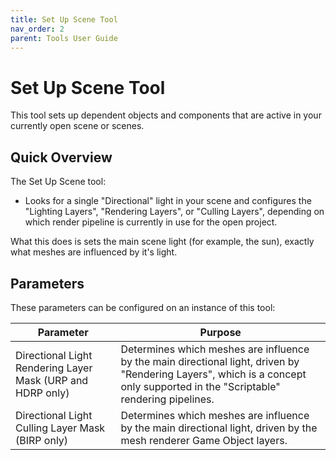 ```yaml
---
title: Set Up Scene Tool
nav_order: 2
parent: Tools User Guide
---
```


# Set Up Scene Tool

This tool sets up dependent objects and components that are active in your currently open scene or scenes.

## Quick Overview

The Set Up Scene tool:

- Looks for a single "Directional" light in your scene and configures the "Lighting Layers", "Rendering Layers", or "Culling Layers", depending on which render pipeline is currently in use for the open project.

What this does is sets the main scene light (for example, the sun), exactly what meshes are influenced by it's light.

## Parameters

These parameters can be configured on an instance of this tool:

| Parameter                                                  | Purpose                                                      |
| ---------------------------------------------------------- | ------------------------------------------------------------ |
| Directional Light Rendering Layer Mask (URP and HDRP only) | Determines which meshes are influence by the main directional light, driven by "Rendering Layers", which is a concept only supported in the "Scriptable" rendering pipelines. |
| Directional Light Culling Layer Mask (BIRP only)           | Determines which meshes are influence by the main directional light, driven by the mesh renderer Game Object layers. |


